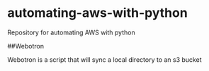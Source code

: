 # automating-aws-with-python

Repository for automating AWS with python


##Webotron 

Webotron is a script that will sync a local directory to an s3 bucket